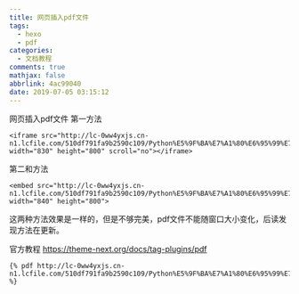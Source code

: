 ```yaml
---
title: 网页插入pdf文件
tags:
  - hexo
  - pdf
categories:
  - 文档教程
comments: true
mathjax: false
abbrlink: 4ac99040
date: 2019-07-05 03:15:12
---
```


网页插入pdf文件
第一方法
```
<iframe src="http://lc-0ww4yxjs.cn-n1.lcfile.com/510df791fa9b2590c109/Python%E5%9F%BA%E7%A1%80%E6%95%99%E7%A8%8B%EF%BC%88%E7%AC%AC3%E7%89%88%EF%BC%89.pdf" width="830" height="800" scroll="no"></iframe>
```
第二和方法

```
<embed src="http://lc-0ww4yxjs.cn-n1.lcfile.com/510df791fa9b2590c109/Python%E5%9F%BA%E7%A1%80%E6%95%99%E7%A8%8B%EF%BC%88%E7%AC%AC3%E7%89%88%EF%BC%89.pdf" width="840" height="800"> 
```

这两种方法效果是一样的，但是不够完美，pdf文件不能随窗口大小变化，后读发现方法在更新。


官方教程
https://theme-next.org/docs/tag-plugins/pdf
```
{% pdf http://lc-0ww4yxjs.cn-n1.lcfile.com/510df791fa9b2590c109/Python%E5%9F%BA%E7%A1%80%E6%95%99%E7%A8%8B%EF%BC%88%E7%AC%AC3%E7%89%88%EF%BC%89.pdf %}
```
<escape><!-- more --></escape>